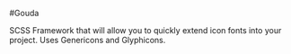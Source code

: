 #Gouda

SCSS Framework that will allow you to quickly extend icon fonts into your project. Uses Genericons and Glyphicons.